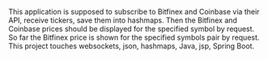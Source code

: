 This application is supposed to subscribe to Bitfinex and Coinbase via their API, receive tickers, save them into hashmaps. Then the Bitfinex and Coinbase prices should be displayed for the specified symbol by request.
So far the Bitfinex price is shown for the specified symbols pair by request.
This project touches websockets, json, hashmaps, Java, jsp, Spring Boot.
